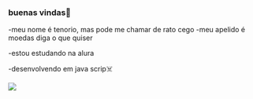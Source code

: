 ### buenas vindas🐁

-meu nome é tenorio, mas pode me chamar de rato cego
-meu apelido é moedas diga o que quiser

-estou estudando na alura 

-desenvolvendo em java scrip☠️


![](https://media1.tenor.com/m/tsRXFm-gSm4AAAAC/blind-mice-3blind-mice.gif)


